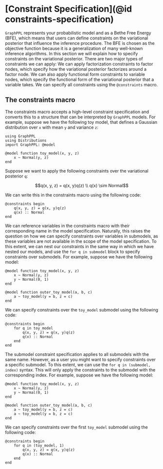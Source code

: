 # [Constraint Specification](@id constraints-specification)

`GraphPPL` represents your probabilistic model and as a Bethe Free Energy (BFE), which means that users can define constraints on the variational posterior that influence the inference procedure. The BFE is chosen as the objective function because it is a generalization of many well-known inference algorithms. In this section we will explain how to specify constraints on the variational posterior. There are two major types of constraints we can apply: We can apply factorization constraints to factor nodes, which specify how the variational posterior factorizes around a factor node. We can also apply functional form constraints to variable nodes, which specify the functional form of the variational posterior that a variable takes. We can specify all constraints using the `@constraints` macro.

## The constraints macro
The constraints macro accepts a high-level constraint specification and converts this to a structure that can be interpreted by `GraphPPL` models. For example, suppose we have the following toy model, that defines a Gaussian distribution over `x` with mean `y` and variance `z`:

```@example constraints
using GraphPPL
using Distributions
import GraphPPL: @model

@model function toy_model(x, y, z)
    x ~ Normal(y, z)
end
```
Suppose we want to apply the following constraints over the variational posterior `q`:
```math
q(x, y, z) = q(x, y)q(z) \\
q(x) \sim Normal
```
We can write this in the constraints macro using the following code:
```@example constraints
@constraints begin
    q(x, y, z) = q(x, y)q(z)
    q(x) :: Normal
end
```
We can reference variables in the constraints macro with their corresponding name in the model specification. Naturally, this raises the question on how we can specify constraints over variables in submodels, as these variables are not available in the scope of the model specification. To this extent, we can nest our constraints in the same way in which we have nested our models, and use the `for q in submodel` block to specify constraints over submodels. For example, suppose we have the following model:
```@example constraints
@model function toy_model(x, y, z)
    x ~ Normal(y, z)
    y ~ Normal(0, 1)
end

@model function outer_toy_model(a, b, c)
    a ~ toy_model(y = b, z = c)
end
```
We can specify constraints over the `toy_model` submodel using the following code:
```@example constraints
@constraints begin
    for q in toy_model
        q(x, y, z) = q(x, y)q(z)
        q(x) :: Normal
    end
end
```
The submodel constraint specification applies to all submodels with the same name. However, as a user you might want to specify constraints over a specific submodel. To this extent, we can use the `for q in (submodel, index)` syntax. This will only apply the constraints to the submodel with the corresponding index. For example, suppose we have the following model:
```@example constraints
@model function toy_model(x, y, z)
    x ~ Normal(y, z)
    y ~ Normal(0, 1)
end

@model function outer_toy_model(a, b, c)
    a ~ toy_model(y = b, z = c)
    a ~ toy_model(y = b, z = c)
end
```
We can specify constraints over the first `toy_model` submodel using the following code:
```@example constraints
@constraints begin
    for q in (toy_model, 1)
        q(x, y, z) = q(x, y)q(z)
        q(x) :: Normal
    end
end
```
